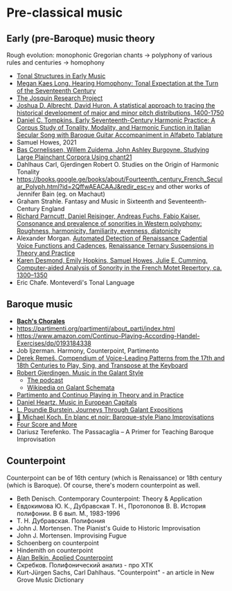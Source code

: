 Pre-classical music
===

Early (pre-Baroque) music theory
---

Rough evolution: monophonic Gregorian chants -> polyphony of various rules and centuries -> homophony

- [Tonal Structures in Early Music](https://www.amazon.com/Tonal-Structures-Early-Criticism-Analysis/dp/0815336381)
- [Megan Kaes Long. Hearing Homophony: Tonal Expectation at the Turn of the Seventeenth Century](https://www.amazon.com/Hearing-Homophony-Expectation-Seventeenth-Century/dp/0190851902)
- [The Josquin Research Project](https://josquin.stanford.edu/)
- [Joshua D. Albrecht, David Huron. A statistical approach to tracing the historical development of major and minor pitch distributions, 1400-1750](https://www.researchgate.net/publication/271788634_A_Statistical_Approach_to_Tracing_the_Historical_Development_of_Major_and_Minor_Pitch_Distributions_1400-1750)
- [Daniel C. Tompkins. Early Seventeenth-Century Harmonic Practice: A Corpus Study of Tonality, Modality, and Harmonic Function in Italian Secular Song with Baroque Guitar Accompaniment in Alfabeto Tablature](https://diginole.lib.fsu.edu/islandora/object/fsu:507731)
- Samuel Howes, 2021
- [Bas Cornelissen, Willem Zuidema, John Ashley Burgoyne. Studying Large Plainchant Corpora Using chant21](https://bascornelissen.nl/static/da5733ba9911944aac18f425be5068da/dlfm2020.pdf)
- Dahlhaus Carl, Gjerdingen Robert O. Studies on the Origin of Harmonic Tonality
- https://books.google.ge/books/about/Fourteenth_century_French_Secular_Polyph.html?id=2QffwAEACAAJ&redir_esc=y and other works of Jennifer Bain (eg. on Machaut)
- Graham Strahle. Fantasy and Music in Sixteenth and Seventeenth-Century England
- [Richard Parncutt, Daniel Reisinger, Andreas Fuchs, Fabio Kaiser. Consonance and prevalence of sonorities in Western polyphony: Roughness, harmonicity, familiarity, evenness, diatonicity](https://www.tandfonline.com/doi/full/10.1080/09298215.2018.1477804)
- Alexander Morgan. [Automated Detection of Renaissance Cadential Voice Functions and Cadences](https://crimwp.richardfreedman.sites.haverford.edu/?page_id=720), [Renaissance Ternary Suspensions in Theory and Practice](https://www.esm.rochester.edu/integral/33-2019/morgan/)
- [Karen Desmond, Emily Hopkins, Samuel Howes, Julie E. Cumming. Computer-aided Analysis of Sonority in the French Motet Repertory, ca. 1300–1350](https://www.mtosmt.org/issues/mto.20.26.4/mto.20.26.4.desmond.php)
- Eric Chafe. Monteverdi's Tonal Language

Baroque music
---

- [**Bach's Chorales**](bach_chorales.md)
- https://partimenti.org/partimenti/about_parti/index.html
- https://www.amazon.com/Continuo-Playing-According-Handel-Exercises/dp/0193184338
- Job Ijzerman. Harmony, Counterpoint, Partimento
- [Derek Remeš. Compendium of Voice-Leading Patterns from the 17th and 18th Centuries to Play, Sing, and Transpose at the Keyboard](https://derekremes.com/wp-content/uploads/compendium_english.pdf)
- [Robert Gjerdingen. Music in the Galant Style](https://amzn.to/3LwcdIC) 
  - [The podcast](https://www.artofcomposing.com/aoc-011-partimenti-and-the-secrets-of-the-greatest-composers-an-interview-with-robert-gjerdingen)
  - [Wikipedia on Galant Schemata](https://en.wikipedia.org/wiki/Galant_Schemata)
- [Partimento and Continuo Playing in Theory and in Practice](https://www.amazon.com/Partimento-Continuo-Practice-Collected-Institute/dp/9058678288)
- [Daniel Heartz. Music in European Capitals](https://amzn.to/34U1qXY)
- [L. Poundie Burstein. Journeys Through Galant Expositions](https://amzn.to/3gNdYmJ)
- [🎥 Michael Koch. En blanc et noir: Baroque-style Piano Improvisations](https://www.youtube.com/@enblancetnoir7516/videos)
- [Four Score and More](https://fourscoreandmore.org/resources/)
- Dariusz Terefenko. The Passacaglia – A Primer for Teaching Baroque Improvisation



Counterpoint
---

Counterpoint can be of 16th century (which is Renaissance) or 18th century (which is Baroque). Of course, there's modern counterpoint as well.

- Beth Denisch. Contemporary Counterpoint: Theory & Application
- Евдокимова Ю. К., Дубравская Т. Н., Протопопов В. В. История полифонии. В 6 вып. М., 1983-1996
- Т. Н. Дубравская. Полифония
- John J. Mortensen. The Pianist's Guide to Historic Improvisation
- John J. Mortensen. Improvising Fugue
- Schoenberg on counterpoint
- Hindemith on counterpoint
- [Alan Belkin. Applied Counterpoint](https://www.youtube.com/watch?v=yPHC9Zf9s04&list=PLSntcNF64SVW2hG6S7j78_cXg_13ZWN0q)
- Скребков. Полифонический анализ - про ХТК
- Kurt-Jürgen Sachs, Carl Dahlhaus. "Counterpoint" - an article in New Grove Music Dictionary

